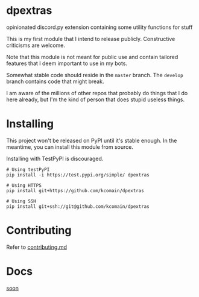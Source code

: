 # dpextras
opinionated discord.py extension containing some utility functions for stuff

This is my first module that I intend to release publicly. Constructive criticisms are welcome.

Note that this module is not meant for public use and contain tailored features that I deem important to use in my bots.

Somewhat stable code should reside in the `master` branch. The `develop` branch contains code that might break.

I am aware of the millions of other repos that probably do things that I do here already, but I'm the kind of person
that does stupid useless things.

# Installing
This project won't be released on PyPI until it's stable enough. In the meantime, you can install this module from 
source.

Installing with TestPyPI is discouraged.

```shell
# Using testPyPI
pip install -i https://test.pypi.org/simple/ dpextras

# Using HTTPS
pip install git+https://github.com/kcomain/dpextras

# Using SSH
pip install git+ssh://git@github.com/kcomain/dpextras
```

# Contributing
Refer to [contributing.md](./contributing.md)

# Docs
[soon](https://dpextras.kcomain.dev/)
